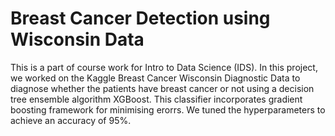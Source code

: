 # Breast Cancer Detection using Wisconsin Data
This is a part of course work for Intro to Data Science (IDS). In this project, we worked on the Kaggle Breast Cancer Wisconsin Diagnostic Data to diagnose whether the patients have breast cancer or not using a decision tree ensemble algorithm XGBoost. This classifier incorporates gradient boosting framework for minimising erorrs. We tuned the hyperparameters to achieve an accuracy of 95%.
